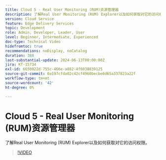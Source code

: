 ```yaml
---
title: Cloud 5 - Real User Monitoring (RUM)资源管理器
description: 了解Real User Monitoring (RUM) Explorer以及如何获取对它的访问权限。
version: Cloud Service
feature: Edge Delivery Services
topic: Development
role: Admin, Developer, Leader, User
level: Beginner, Intermediate, Experienced
doc-type: Technical Video
hidefromtoc: true
recommendations: noDisplay, noCatalog
duration: 388
last-substantial-update: 2024-06-13T00:00:00Z
jira: KT-15734
exl-id: 6650922d-755c-466e-a882-4f6038839125
source-git-commit: 0a197cfda02c42cf4960becbe6d65a337823a22f
workflow-type: tm+mt
source-wordcount: '42'
ht-degree: 0%

---
```


# Cloud 5 - Real User Monitoring (RUM)资源管理器

了解Real User Monitoring (RUM) Explorer以及如何获取对它的访问权限。

>[!VIDEO](https://video.tv.adobe.com/v/3429772/?quality=12&learn=on)
